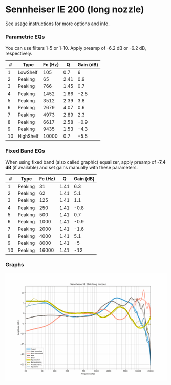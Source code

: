 # Sennheiser IE 200 (long nozzle)
See [usage instructions](https://github.com/jaakkopasanen/AutoEq#usage) for more options and info.

### Parametric EQs
You can use filters 1-5 or 1-10. Apply preamp of -6.2 dB or -6.2 dB, respectively.

|   # | Type      |   Fc (Hz) |    Q |   Gain (dB) |
|-----|-----------|-----------|------|-------------|
|   1 | LowShelf  |       105 | 0.7  |         6   |
|   2 | Peaking   |        65 | 2.41 |         0.9 |
|   3 | Peaking   |       766 | 1.45 |         0.7 |
|   4 | Peaking   |      1452 | 1.66 |        -2.5 |
|   5 | Peaking   |      3512 | 2.39 |         3.8 |
|   6 | Peaking   |      2679 | 4.07 |         0.6 |
|   7 | Peaking   |      4973 | 2.89 |         2.3 |
|   8 | Peaking   |      6617 | 2.58 |        -0.9 |
|   9 | Peaking   |      9435 | 1.53 |        -4.3 |
|  10 | HighShelf |     10000 | 0.7  |        -5.5 |

### Fixed Band EQs
When using fixed band (also called graphic) equalizer, apply preamp of **-7.4 dB** (if available) and set gains manually with these parameters.

|   # | Type    |   Fc (Hz) |    Q |   Gain (dB) |
|-----|---------|-----------|------|-------------|
|   1 | Peaking |        31 | 1.41 |         6.3 |
|   2 | Peaking |        62 | 1.41 |         5.1 |
|   3 | Peaking |       125 | 1.41 |         1.1 |
|   4 | Peaking |       250 | 1.41 |        -0.8 |
|   5 | Peaking |       500 | 1.41 |         0.7 |
|   6 | Peaking |      1000 | 1.41 |        -0.9 |
|   7 | Peaking |      2000 | 1.41 |        -1.6 |
|   8 | Peaking |      4000 | 1.41 |         5.1 |
|   9 | Peaking |      8000 | 1.41 |        -5   |
|  10 | Peaking |     16000 | 1.41 |       -12   |

### Graphs
![](./Sennheiser%20IE%20200%20(long%20nozzle).png)

